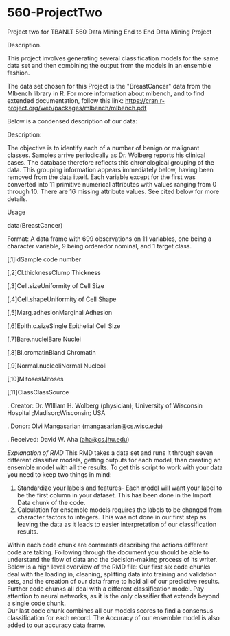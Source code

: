 # 560-ProjectTwo
Project two for TBANLT 560 Data Mining
End to End  Data Mining Project

Description.

This project involves generating several classification models for the same data set and then combining the output from the models in an ensemble fashion. 


The data set chosen for this Project is the "BreastCancer" data from the Mlbench library in R. For more information about mlbench, and to find extended documentation, follow this link:  https://cran.r-project.org/web/packages/mlbench/mlbench.pdf

Below is a condensed description of our data:

Description:

The objective is to identify each of a number of benign or malignant classes.  Samples arrive periodically as Dr. Wolberg reports his clinical cases. The database therefore reflects this chronological grouping of the data. This grouping information appears immediately below, having been removed from the data itself.  Each variable except for the first was converted into 11 primitive numerical attributes with values ranging from 0 through 10.  There are 16 missing attribute values.  See cited below for more details.

Usage

data(BreastCancer)

Format:
A data frame with 699 observations on 11 variables, one being a character variable, 9 being orderedor nominal, and 1 target class.

[,1]IdSample code number

[,2]Cl.thicknessClump Thickness

[,3]Cell.sizeUniformity of Cell Size

[,4]Cell.shapeUniformity of Cell Shape

[,5]Marg.adhesionMarginal Adhesion

[,6]Epith.c.sizeSingle Epithelial Cell Size

[,7]Bare.nucleiBare Nuclei

[,8]Bl.cromatinBland Chromatin

[,9]Normal.nucleoliNormal Nucleoli

[,10]MitosesMitoses

[,11]ClassClassSource


.  Creator:  Dr.  WIlliam H. Wolberg (physician); University of Wisconsin Hospital ;Madison;Wisconsin; USA

.  Donor: Olvi Mangasarian (mangasarian@cs.wisc.edu)

.  Received: David W. Aha (aha@cs.jhu.edu)


_Explanation of RMD_
This RMD takes a data set and runs it through seven different classifier models, getting outputs for each model, than creating an ensemble model with all the results. 
To get this script to work with your data you need to keep two things in mind:

1. Standardize your labels and features-  Each model will want your label to be the first column in your dataset.  This has been done in the Import Data chunk of the code.
2.  Calculation for ensemble models requires the labels to be changed from character factors to integers.  This was not done in our first step as leaving the data as it leads to easier interpretation of our classification results.  

Within each code chunk are comments describing the actions different code are taking.  Following through the document you should be able to understand the flow of data and the decision-making process of its writer. 
Below is a high level overview of the RMD file:
Our first six code chunks deal with the loading in, cleaning, splitting data into training and validation sets, and the creation of our data frame to hold all of our predictive results. 
Further code chunks all deal with a different classification model.  Pay attention to neural networks, as it is the only classifier that extends beyond a single code chunk.  
Our last code chunk combines all our models scores to find a consensus classification for each record.  The Accuracy of our ensemble model is also added to our accuracy data frame.  
